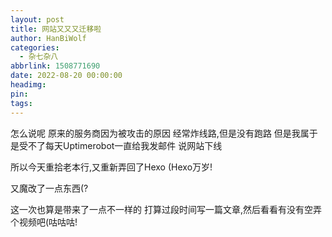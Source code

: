 ```yaml
---
layout: post
title: 网站又又又迁移啦
author: HanBiWolf
categories:
  - 杂七杂八
abbrlink: 1508771690
date: 2022-08-20 00:00:00
headimg:
pin:
tags:
---
```

怎么说呢
原来的服务商因为被攻击的原因
经常炸线路,但是没有跑路
但是我属于是受不了每天Uptimerobot一直给我发邮件
说网站下线

所以今天重拾老本行,又重新弄回了Hexo
(Hexo万岁!

又魔改了一点东西(?

这一次也算是带来了一点不一样的
打算过段时间写一篇文章,然后看看有没有空弄个视频吧(咕咕咕!
